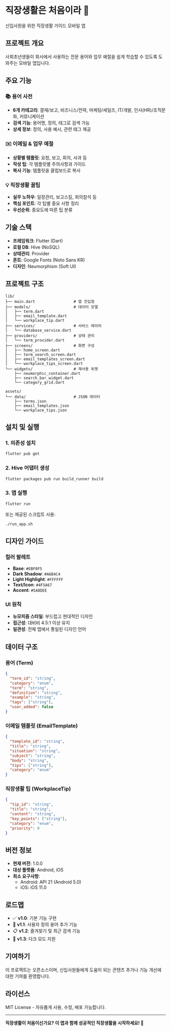 # 직장생활은 처음이라 📱

신입사원을 위한 직장생활 가이드 모바일 앱

## 프로젝트 개요

사회초년생들이 회사에서 사용하는 전문 용어와 업무 예절을 쉽게 학습할 수 있도록 도와주는 모바일 앱입니다.

## 주요 기능

### 📚 용어 사전
- **6개 카테고리**: 결재/보고, 비즈니스/전략, 마케팅/세일즈, IT/개발, 인사(HR)/조직문화, 커뮤니케이션
- **검색 기능**: 용어명, 정의, 태그로 검색 가능
- **상세 정보**: 정의, 사용 예시, 관련 태그 제공

### ✉️ 이메일 & 업무 예절
- **상황별 템플릿**: 요청, 보고, 회의, 사과 등
- **작성 팁**: 각 템플릿별 주의사항과 가이드
- **복사 기능**: 템플릿을 클립보드로 복사

### 💡 직장생활 꿀팁
- **실무 노하우**: 일정관리, 보고스킬, 회의참석 등
- **핵심 포인트**: 각 팁별 중요 사항 정리
- **우선순위**: 중요도에 따른 팁 분류

## 기술 스택

- **프레임워크**: Flutter (Dart)
- **로컬 DB**: Hive (NoSQL)
- **상태관리**: Provider
- **폰트**: Google Fonts (Noto Sans KR)
- **디자인**: Neumorphism (Soft UI)

## 프로젝트 구조

```
lib/
├── main.dart                 # 앱 진입점
├── models/                   # 데이터 모델
│   ├── term.dart
│   ├── email_template.dart
│   └── workplace_tip.dart
├── services/                 # 서비스 레이어
│   └── database_service.dart
├── providers/                # 상태 관리
│   └── term_provider.dart
├── screens/                  # 화면 구성
│   ├── home_screen.dart
│   ├── term_search_screen.dart
│   ├── email_templates_screen.dart
│   └── workplace_tips_screen.dart
└── widgets/                  # 재사용 위젯
    ├── neumorphic_container.dart
    ├── search_bar_widget.dart
    └── category_grid.dart

assets/
└── data/                     # JSON 데이터
    ├── terms.json
    ├── email_templates.json
    └── workplace_tips.json
```

## 설치 및 실행

### 1. 의존성 설치
```bash
flutter pub get
```

### 2. Hive 어댑터 생성
```bash
flutter packages pub run build_runner build
```

### 3. 앱 실행
```bash
flutter run
```

또는 제공된 스크립트 사용:
```bash
./run_app.sh
```

## 디자인 가이드

### 컬러 팔레트
- **Base**: `#EBF0F5`
- **Dark Shadow**: `#A6B4C4`
- **Light Highlight**: `#FFFFFF`
- **Text/Icon**: `#4F5A67`
- **Accent**: `#5A8DEE`

### UI 원칙
- **뉴모피즘 스타일**: 부드럽고 현대적인 디자인
- **접근성**: 대비비 4.5:1 이상 유지
- **일관성**: 전체 앱에서 통일된 디자인 언어

## 데이터 구조

### 용어 (Term)
```json
{
  "term_id": "string",
  "category": "enum",
  "term": "string",
  "definition": "string",
  "example": "string",
  "tags": ["string"],
  "user_added": false
}
```

### 이메일 템플릿 (EmailTemplate)
```json
{
  "template_id": "string",
  "title": "string",
  "situation": "string",
  "subject": "string",
  "body": "string",
  "tips": ["string"],
  "category": "enum"
}
```

### 직장생활 팁 (WorkplaceTip)
```json
{
  "tip_id": "string",
  "title": "string",
  "content": "string",
  "key_points": ["string"],
  "category": "enum",
  "priority": 0
}
```

## 버전 정보

- **현재 버전**: 1.0.0
- **대상 플랫폼**: Android, iOS
- **최소 요구사항**: 
  - Android: API 21 (Android 5.0)
  - iOS: iOS 11.0

## 로드맵

- ✅ **v1.0**: 기본 기능 구현
- 🔄 **v1.1**: 사용자 정의 용어 추가 기능
- 📋 **v1.2**: 즐겨찾기 및 최근 검색 기능
- 🎨 **v1.3**: 다크 모드 지원

## 기여하기

이 프로젝트는 오픈소스이며, 신입사원들에게 도움이 되는 콘텐츠 추가나 기능 개선에 대한 기여를 환영합니다.

## 라이선스

MIT License - 자유롭게 사용, 수정, 배포 가능합니다.

---

**직장생활이 처음이신가요? 이 앱과 함께 성공적인 직장생활을 시작하세요! 🚀**